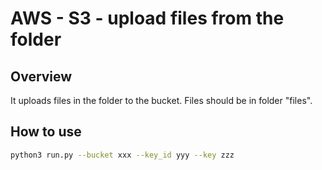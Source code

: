 # AWS - S3 - upload files from the folder

## Overview
It uploads files in the folder to the bucket. Files should be in folder "files".
 
## How to use
```bash
python3 run.py --bucket xxx --key_id yyy --key zzz
```
